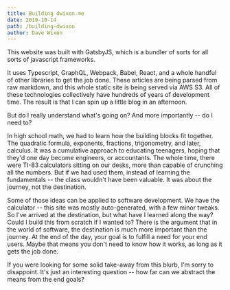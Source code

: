 ```yaml
---
title: Building dwixon.me
date: 2019-10-14
path: /building-dwixon
author: Dave Wixon
---
```


This website was built with GatsbyJS, which is a bundler of sorts for all sorts of javascript frameworks.

It uses Typescript, GraphQL, Webpack, Babel, React, and a whole handful of other libraries to get the job done. These articles are being parsed from raw markdown, and this whole static site is being served via AWS S3. All of these technologies collectively have hundreds of years of development time. The result is that I can spin up a little blog in an afternoon.

But do I really understand what's going on? And more importantly -- do I need to?

In high school math, we had to learn how the building blocks fit together. The quadratic formula, exponents, fractions, trigonometry, and later, calculus. It was a cumulative approach to educating teenagers, hoping that they'd one day become engineers, or accountants. The whole time, there were TI-83 calculators sitting on our desks, more than capable of crunching all the numbers. But if we had used them, instead of learning the fundamentals -- the class wouldn't have been valuable. It was about the journey, not the destination.

Some of those ideas can be applied to software development. We have the calculator -- this site was mostly auto-generated, with a few minor tweaks. So I've arrived at the destination, but what have I learned along the way? Could I build this from scratch if I wanted to? There is the argument that in the world of software, the destination is much more important than the journey. At the end of the day, your goal is to fulfill a need for your end users. Maybe that means you don't need to know how it works, as long as it gets the job done.

If you were looking for some solid take-away from this blurb, I'm sorry to disappoint. It's just an interesting question -- how far can we abstract the means from the end goals?
